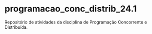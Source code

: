 # programacao_conc_distrib_24.1
Repositório de atividades da disciplina de Programação Concorrente e Distribuída.
